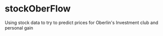 # stockOberFlow
Using stock data to try to predict prices for Oberlin's Investment club and personal gain
